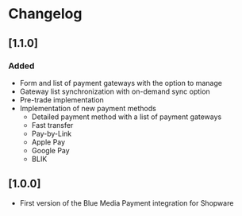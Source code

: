 # Changelog

## [1.1.0]

### Added

- Form and list of payment gateways with the option to manage
- Gateway list synchronization with on-demand sync option
- Pre-trade implementation
- Implementation of new payment methods
  - Detailed payment method with a list of payment gateways
  - Fast transfer
  - Pay-by-Link
  - Apple Pay
  - Google Pay
  - BLIK

## [1.0.0]

- First version of the Blue Media Payment integration for Shopware